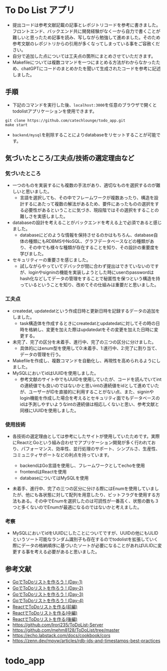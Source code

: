 # To Do List アプリ
- 提出コードは参考文献記載の記事とレポジトリコードを参考に書きました。フロントエンド、バックエンド共に開発経験がなく一から自力で書くことが難しいと思ったため記事を読み、写しながら勉強して進めました。そのため参考文献のレポジトリからの引用が多くなってしまっている事をご容赦ください。
- 自分で追加した点については工夫点の箇所にまとめさせていただきます。
- Makefileについては複数コマンドを一つにまとめる方法がわからなかったため、chatGPTにコードのまとめかたを聞いて生成されたコードを参考に記述しました。


## 手順
- 下記のコマンドを実行した後、```localhost:3000```を任意のブラウザで開くとtodolistアプリケーションを使用できます。
```
git clone https://github.com/catechlounge/todo_app.git
make start
```
- ```backend/mysql```を削除することによりdatabaseをリセットすることが可能です。

## 気づいたところ/工夫点/技術の選定理由など
### 気づいたところ
- 一つのものを実装するにも複数の手法があり、適切なものを選択するのが難しいと思いました。
  - 言語を選択しても、その中でフレームワークが複数あったり、構造を設計するにあたって複数の解法があるため、要件にあったものの選択をする必要性があるということに気づき、現段階ではその選択をすることの難しさを実感しました。
- databaseの設計を考えることがバックエンドを考える上で必須であると感じました。
  - databaseにどのような情報を保持させるのかはもちろん、database自体の種類にもRDBMSやNoSQL、グラフデータベースなどの種類があり、その中でも様々な種類が存在することを知り、その設計の重要度を学びました。
- セキュリティーの重要さを感じました。
  - 試しながらやっていてデバックが間に合わず提出はできていないのですが、loginやsigninの機能を実装しようとした時にuserのpasswordはhash化などしてデータの管理をすることで秘匿性を保つという構造を持っているということを知り、改めてその仕組みは重要だと思いました。

### 工夫点
- createdat, updatedatという作成日時と更新日時を記録するデータの追加をしました。
  - task構造体を作成するときにcreatedatとupdatedatに対してその時の日時を格納し、変更を加えた際はupdatedatをその変更を加えた日時に変更する。
- 未完了、完了の区分を未着手、進行中、完了の三つの区分に分けました。
  - 具体的にはenum型を使用して0:未着手、1:進行中、2:完了に割り当て、データの管理を行う。
- Makefileを作成し、複数コマンドを自動化し、再現性を高められるようにしました。
- MySQLにおいてidはUUIDを使用しました。
  - 参考文献のサイト中でもUUIDを使用していたが、コードを読んでいてintの連続値でも良いのではないかと思いintの連続値をidとして進めていたが、ユーザーがIDを直接的に利用することがない点、また、signinやlogin機能を作成した場合を考えるとセキュリティ面でもデータベースのidは予測しやすいようなintの連続値は相応しくないと思い、参考文献と同様にUUIDを使用しました。


### 使用技術
- 各技術の選定理由としては参考にしたサイトが使用していたためです。実際にReactとGoという組み合わせでアプリケーション開発が多く行われており、パフォーマンス、効率性、並行処理のサポート、シンプルさ、生産性、コミュニティサポートなどの利点を持っています。
  - backendはGo言語を使用し、フレームワークとしてechoを使用
  - frontendはReactを使用
  - databaseについてはMySQLを使用

- 未着手、進行中、完了の三つの区分に分ける際にはEnumを使用していましたが、他にも各状態に対して配列を用意したり、ビットフラグを使用する方法もある。その中でEnumを選択したのは可読性が一番高く、状態の数も３つと多くないのでEnumが最適になるのではないかと考えました。

### 考察
- MySQLにおいてidをUUIDにしたことについてですが、UUIDの他にもULIDというソート可能なランダム識別子も存在するのでtodolistを拡張していく際にデータの格納順序に基づいたソートが必要になることがあればULIDに変更する事を考える必要があると思いました。

## 参考文献
- [GoでToDoリストを作ろう ! (Day-1)](https://trap.jp/post/1515/)
- [GoでToDoリストを作ろう ! (Day-2)](https://trap.jp/post/1302/)
- [GoでToDoリストを作ろう ! (Day-3)](https://trap.jp/post/1517/)
- [GoでToDoリストを作ろう ! (Day-4)](https://trap.jp/post/1518/)
- [ReactでToDoリストを作る(前編)](https://trap.jp/post/1486/)
- [ReactでToDoリストを作る(中編)](https://trap.jp/post/1487/)
- [ReactでToDoリストを作る(後編)](https://trap.jp/post/1497/)
- https://github.com/Irori235/ToDoList-Server
- https://github.com/mehm8128/ToDoList/tree/master
- https://echo.labstack.com/docs/cookbook/cors
- https://zenn.dev/mpyw/articles/rdb-ids-and-timestamps-best-practices

# todo_app
